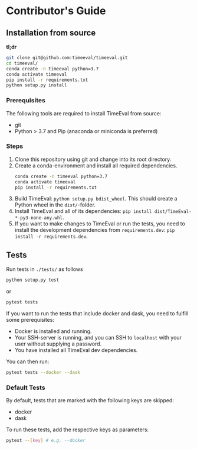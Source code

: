 # Contributor's Guide

## Installation from source

**tl;dr**

```bash
git clone git@github.com:timeeval/timeeval.git
cd timeeval/
conda create -n timeeval python=3.7
conda activate timeeval
pip install -r requirements.txt
python setup.py install
```

### Prerequisites

The following tools are required to install TimeEval from source:

- git
- Python > 3.7 and Pip (anaconda or miniconda is preferred)

### Steps

1. Clone this repository using git and change into its root directory.
2. Create a conda-environment and install all required dependencies.
   ```sh
   conda create -n timeeval python=3.7
   conda activate timeeval
   pip install -r requirements.txt
   ```
3. Build TimeEval:
   `python setup.py bdist_wheel`.
   This should create a Python wheel in the `dist/`-folder.
4. Install TimeEval and all of its dependencies:
   `pip install dist/TimeEval-*-py3-none-any.whl`.
5. If you want to make changes to TimeEval or run the tests, you need to install the development dependencies from `requirements.dev`:
   `pip install -r requirements.dev`.

## Tests

Run tests in `./tests/` as follows

```bash
python setup.py test
```

or

```bash
pytest tests
```

If you want to run the tests that include docker and dask, you need to fulfill some prerequisites:

- Docker is installed and running.
- Your SSH-server is running, and you can SSH to `localhost` with your user without supplying a password.
- You have installed all TimeEval dev dependencies.

You can then run:

```bash
pytest tests --docker --dask
```

### Default Tests

By default, tests that are marked with the following keys are skipped:

- docker
- dask

To run these tests, add the respective keys as parameters: 
```bash
pytest --[key] # e.g. --docker
```
